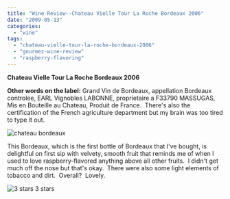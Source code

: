 ```yaml
---
title: "Wine Review--Chateau Vielle Tour La Roche Bordeaux 2006"
date: "2009-05-13"
categories:
  - "wine"
tags:
  - "chateau-vielle-tour-la-roche-bordeaux-2006"
  - "gourmez-wine-review"
  - "raspberry-flavoring"
---
```


**Chateau Vielle Tour La Roche Bordeaux 2006**

**Other words on the label:** Grand Vin de Bordeaux, appellation Bordeaux controlee, EARL Vignobles LABONNE, proprietaire a F33790 MASSUGAS, Mis en Bouteille au Chateau, Produit de France.  There's also the certification of the French agriculture department but my brain was too tired to type it out.

![](http:/thegourmez.com/photos/IMG_2239.JPG "chateau bordeaux")

This Bordeaux, which is the first bottle of Bordeaux that I've bought, is delightful on first sip with velvety, smooth fruit that reminds me of when I used to love raspberry-flavored anything above all other fruits.  I didn't get much off the nose but that's okay.  There were also some light elements of tobacco and dirt.  Overall?  Lovely.




<div class="caption">

![3 stars](http://www.rebeccagomezfarrell.com/wp-content/uploads/2009/02/rating_avocado1.gif "rating_avocado1") 3 stars</div>

